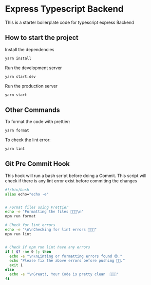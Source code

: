 
# Express Typescript Backend 

This is a starter boilerplate code for typescript express Backend


## How to start the project
Install the dependencies
```bash
yarn install
```
Run the development server
```bash
yarn start:dev
```
Run the production server
```bash
yarn start
```


## Other Commands
To format the code with prettier:
```bash
yarn format
```

To check the lint error:
```bash
yarn lint
```

## Git Pre Commit Hook
This hook will run a bash script before doing a Commit. This script will check if there is any lint error exist before commiting the changes
```bash
#!/bin/bash
alias echo="echo -e"


# Format files using Prettier
echo -e 'Formatting the files 💅💅💅\n'
npm run format

# Check for lint errors
echo -e "\n\nChecking for lint errors 🧐🧐🧐"
npm run lint


# Check If npm run lint have any errors
if [ $? -ne 0 ]; then
  echo -e "\n\nLinting or formatting errors found 😓."
  echo "Please fix the above errors before pushing 🧹🙊."
  exit 1
else
  echo -e "\nGreat!, Your Code is pretty clean  🤝🎉🔥"
fi

```
